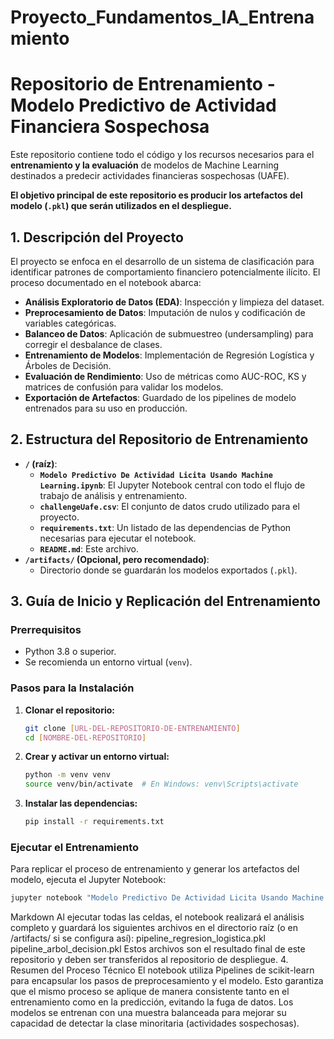 # Proyecto_Fundamentos_IA_Entrenamiento

# Repositorio de Entrenamiento - Modelo Predictivo de Actividad Financiera Sospechosa

Este repositorio contiene todo el código y los recursos necesarios para el **entrenamiento y la evaluación** de modelos de Machine Learning destinados a predecir actividades financieras sospechosas (UAFE).

**El objetivo principal de este repositorio es producir los artefactos del modelo (`.pkl`) que serán utilizados en el despliegue.**

## 1. Descripción del Proyecto

El proyecto se enfoca en el desarrollo de un sistema de clasificación para identificar patrones de comportamiento financiero potencialmente ilícito. El proceso documentado en el notebook abarca:

- **Análisis Exploratorio de Datos (EDA)**: Inspección y limpieza del dataset.
- **Preprocesamiento de Datos**: Imputación de nulos y codificación de variables categóricas.
- **Balanceo de Datos**: Aplicación de submuestreo (undersampling) para corregir el desbalance de clases.
- **Entrenamiento de Modelos**: Implementación de Regresión Logística y Árboles de Decisión.
- **Evaluación de Rendimiento**: Uso de métricas como AUC-ROC, KS y matrices de confusión para validar los modelos.
- **Exportación de Artefactos**: Guardado de los pipelines de modelo entrenados para su uso en producción.

## 2. Estructura del Repositorio de Entrenamiento

- **`/` (raíz)**:
  - **`Modelo Predictivo De Actividad Licita Usando Machine Learning.ipynb`**: El Jupyter Notebook central con todo el flujo de trabajo de análisis y entrenamiento.
  - **`challengeUafe.csv`**: El conjunto de datos crudo utilizado para el proyecto.
  - **`requirements.txt`**: Un listado de las dependencias de Python necesarias para ejecutar el notebook.
  - **`README.md`**: Este archivo.
- **`/artifacts/` (Opcional, pero recomendado)**:
  - Directorio donde se guardarán los modelos exportados (`.pkl`).

## 3. Guía de Inicio y Replicación del Entrenamiento

### Prerrequisitos
- Python 3.8 o superior.
- Se recomienda un entorno virtual (`venv`).

### Pasos para la Instalación
1.  **Clonar el repositorio:**
    ```bash
    git clone [URL-DEL-REPOSITORIO-DE-ENTRENAMIENTO]
    cd [NOMBRE-DEL-REPOSITORIO]
    ```
2.  **Crear y activar un entorno virtual:**
    ```bash
    python -m venv venv
    source venv/bin/activate  # En Windows: venv\Scripts\activate
    ```
3.  **Instalar las dependencias:**
    ```bash
    pip install -r requirements.txt
    ```

### Ejecutar el Entrenamiento
Para replicar el proceso de entrenamiento y generar los artefactos del modelo, ejecuta el Jupyter Notebook:

```bash
jupyter notebook "Modelo Predictivo De Actividad Licita Usando Machine Learning.ipynb"
```
Markdown
Al ejecutar todas las celdas, el notebook realizará el análisis completo y guardará los siguientes archivos en el directorio raíz (o en /artifacts/ si se configura así):
pipeline_regresion_logistica.pkl
pipeline_arbol_decision.pkl
Estos archivos son el resultado final de este repositorio y deben ser transferidos al repositorio de despliegue.
4. Resumen del Proceso Técnico
El notebook utiliza Pipelines de scikit-learn para encapsular los pasos de preprocesamiento y el modelo. Esto garantiza que el mismo proceso se aplique de manera consistente tanto en el entrenamiento como en la predicción, evitando la fuga de datos. Los modelos se entrenan con una muestra balanceada para mejorar su capacidad de detectar la clase minoritaria (actividades sospechosas).
